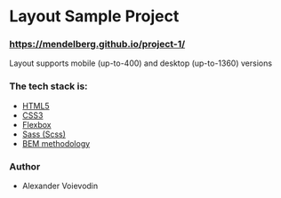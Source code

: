 # Layout Sample Project

### https://mendelberg.github.io/project-1/

Layout supports mobile (up-to-400) and desktop (up-to-1360) versions

### The tech stack is:
 - [HTML5](https://en.wikipedia.org/wiki/HTML5)
 - [CSS3](https://en.wikipedia.org/wiki/CSS)
 - [Flexbox](https://en.wikipedia.org/wiki/CSS_Flexible_Box_Layout)
 - [Sass (Scss)](https://sass-lang.com/)
 - [BEM methodology](https://en.bem.info/methodology/)

### Author
 - Alexander Voievodin
